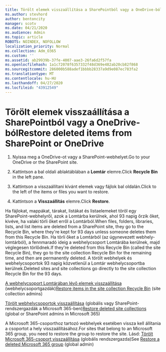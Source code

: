 ```yaml
---
title: Törölt elemek visszaállítása a SharePointból vagy a OneDrive-ból
ms.author: stevhord
author: bentoncity
manager: scotv
ms.date: 04/21/2020
ms.audience: Admin
ms.topic: article
ROBOTS: NOINDEX, NOFOLLOW
localization_priority: Normal
ms.collection: Adm_O365
ms.custom: ''
ms.assetid: ab29939b-37fe-4007-aae3-26fa6d2f57fa
ms.openlocfilehash: 1a1c72078f6357332f48d369e482ab20cb82f868
ms.sourcegitcommit: 286000b588adef1bbbb28337a9d9e087ec783fa2
ms.translationtype: MT
ms.contentlocale: hu-HU
ms.lasthandoff: 04/27/2020
ms.locfileid: "43912549"
---
```

# <a name="restore-deleted-items-from-sharepoint-or-onedrive"></a><span data-ttu-id="0ef73-102">Törölt elemek visszaállítása a SharePointból vagy a OneDrive-ból</span><span class="sxs-lookup"><span data-stu-id="0ef73-102">Restore deleted items from SharePoint or OneDrive</span></span>

1. <span data-ttu-id="0ef73-103">Nyissa meg a OneDrive-ot vagy a SharePoint-webhelyet.</span><span class="sxs-lookup"><span data-stu-id="0ef73-103">Go to your OneDrive or the SharePoint site.</span></span>
    
2. <span data-ttu-id="0ef73-104">Kattintson a bal oldali ablaktáblában a **Lomtár** elemre.</span><span class="sxs-lookup"><span data-stu-id="0ef73-104">Click **Recycle Bin** in the left pane.</span></span> 
    
3. <span data-ttu-id="0ef73-105">Kattintson a visszaállítani kívánt elemek vagy fájlok bal oldalán.</span><span class="sxs-lookup"><span data-stu-id="0ef73-105">Click to the left of the items or files you want to restore.</span></span>
    
4. <span data-ttu-id="0ef73-106">Kattintson a **Visszaállítás** elemre.</span><span class="sxs-lookup"><span data-stu-id="0ef73-106">Click **Restore**.</span></span> 
    
<span data-ttu-id="0ef73-107">Ha fájlokat, mappákat, tárakat, listákat és listaelemeket töröl egy SharePoint-webhelyről, azok a Lomtárba kerülnek, ahol 93 napig őrzik őket, kivéve, ha valaki törli őket erről a Lomtárból.</span><span class="sxs-lookup"><span data-stu-id="0ef73-107">When files, folders, libraries, lists, and list items are deleted from a SharePoint site, they go to the Recycle Bin, where they're kept for 93 days unless someone deletes them from this Recycle Bin.</span></span> <span data-ttu-id="0ef73-108">Ha törli őket a Lomtárból (az úgynevezett webhely-lomtárból), a fennmaradó ideig a webhelycsoport Lomtárába kerülnek, majd véglegesen törlődnek.</span><span class="sxs-lookup"><span data-stu-id="0ef73-108">If they're deleted from this Recycle Bin (called the site Recycle Bin), they go to the site collection Recycle Bin for the remaining time, and then are permanently deleted.</span></span> <span data-ttu-id="0ef73-109">A törölt webhelyek és webhelycsoportok 93 napig közvetlenül a Lomtár webhelycsoportba kerülnek.</span><span class="sxs-lookup"><span data-stu-id="0ef73-109">Deleted sites and site collections go directly to the site collection Recycle Bin for the 93 days.</span></span>
  
<span data-ttu-id="0ef73-110">[A webhelycsoport Lomtárában lévő elemek visszaállítása](https://go.microsoft.com/fwlink/?linkid=867800) (webhelycsoportgazdák)</span><span class="sxs-lookup"><span data-stu-id="0ef73-110">[Restore items in the site collection Recycle Bin](https://go.microsoft.com/fwlink/?linkid=867800) (site collection admins)</span></span> 
  
<span data-ttu-id="0ef73-111">[Törölt webhelycsoportok visszaállítása](https://go.microsoft.com/fwlink/?linkid=867660) (globális vagy SharePoint-rendszergazdák a Microsoft 365-ben)</span><span class="sxs-lookup"><span data-stu-id="0ef73-111">[Restore deleted site collections](https://go.microsoft.com/fwlink/?linkid=867660) (global or SharePoint admins in Microsoft 365)</span></span> 
  
<span data-ttu-id="0ef73-112">A Microsoft 365-csoporthoz tartozó webhelyek esetében vissza kell állítania a csoportot a hely visszaállításához.</span><span class="sxs-lookup"><span data-stu-id="0ef73-112">For sites that belong to an Microsoft 365 group, you need to restore the group to restore the site.</span></span> <span data-ttu-id="0ef73-113">Lásd: [Törölt Microsoft 365-csoport visszaállítása](https://go.microsoft.com/fwlink/?linkid=867802) (globális rendszergazda)</span><span class="sxs-lookup"><span data-stu-id="0ef73-113">See [Restore a deleted Microsoft 365 group](https://go.microsoft.com/fwlink/?linkid=867802) (global admin)</span></span> 
  

